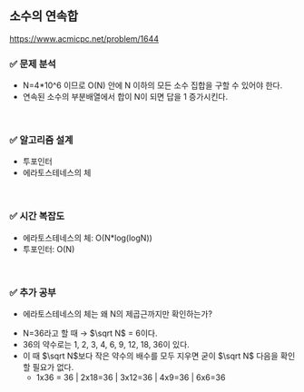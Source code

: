 ## 소수의 연속합
https://www.acmicpc.net/problem/1644

### ✅ 문제 분석
* N=4*10^6 이므로 O(N) 안에 N 이하의 모든 소수 집합을 구할 수 있어야 한다.
* 연속된 소수의 부분배열에서 합이 N이 되면 답을 1 증가시킨다.

<br/>

### ✅ 알고리즘 설계
* 투포인터
* 에라토스테네스의 체

<br/>

### ✅ 시간 복잡도
* 에라토스테네스의 체: O(N*log(logN))
* 투포인터: O(N)

<br/>

### ✅ 추가 공부
* 에라토스테네스의 체는 왜 N의 제곱근까지만 확인하는가?
- N=36라고 할 때 → $\sqrt N$ = 6이다.
- 36의 약수로는 1, 2, 3, 4, 6, 9, 12, 18, 36이 있다.
- 이 때 $\sqrt N$보다 작은 약수의 배수를 모두 지우면 굳이 $\sqrt N$ 다음을 확인할 필요가 없다.
    - 1x36 = 36 | 2x18=36 | 3x12=36 | 4x9=36 | 6x6=36